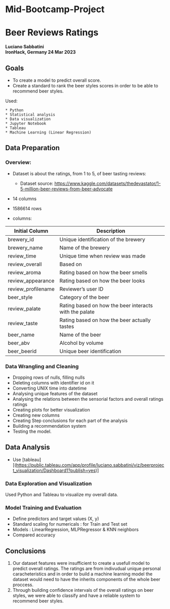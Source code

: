 # Mid-Bootcamp-Project


# Beer Reviews Ratings
**Luciano Sabbatini**  
**IronHack, Germany 24 Mar 2023**

## Goals

* To create a model to predict overall score. 
* Create a standard to rank the beer styles scores in order to be able to recommend beer styles.

Used:

	* Python
	* Statistical analysis
	* Data visualization
	* Jupyter Notebook
	* Tableau
	* Machine Learning (Linear Regression)
  
  ## Data Preparation

### Overview: 
* Dataset is about the ratings, from 1 to 5, of beer tasting reviews:
	* Dataset source: https://www.kaggle.com/datasets/thedevastator/1-5-million-beer-reviews-from-beer-advocate
  
* 14 columns 
* 1586614 rows 
* columns:
 
| Initial Column | Description | 
| --- | --- |
| brewery_id | Unique identification of the brewery | 
| brewery_name | Name of the brewery |
| review_time | Unique time when review was made |
| review_overall | Based on|all factors, the final score |
| review_aroma | Rating based on how the beer smells |
| review_appearance | Rating based on how the beer looks | 
| review_profilename | Reviewer’s user ID |
| beer_style | Category of the beer |
| review_palate | Rating based on how the beer interacts with the palate |
| review_taste | Rating based on how the beer actually tastes|  |
| beer_name | Name of the beer |
| beer_abv | Alcohol by volume |
| beer_beerid | Unique beer identification |

 
### Data Wrangling and Cleaning
  
- Dropping rows of nulls, filling nulls
- Deleting  columns with identifier id on it 
- Converting UNIX time into datetime
- Analysing unique features of the dataset 
- Analysing the relations between the sensorial factors and overall ratings ratings
- Creating plots for better visualization
- Creating new columns
- Creating Step conclusions for each part of the analysis
- Building a recommendation system
- Testing the model.

## Data Analysis
* Use [tableau][(https://public.tableau.com/app/profile/luciano.sabbatini/viz/beerproject_visualization/Dashboard1?publish=yes)]


### Data Exploration and Visualization
Used Python and Tableau to visualize my overall data.

### Model Training and Evaluation
- Define predictors and target values (X, y)
- Standard scaling for numericals : for Train and Test set
- Models : LinearRegression, MLPRegressor & KNN neighbors
- Compared accuracy 

## Conclusions

1) Our dataset features were insufficient to create a usefull model to predict overall ratings. The ratings are from indivudual unique personal caracheteristics and in order to build a machine learning model the dataset would need to have the inherits components of the whole beer proccess.
2) Through building confidence intervals of the overall ratings on beer styles, we were able to classify and have a reliable system to recommend beer styles.

